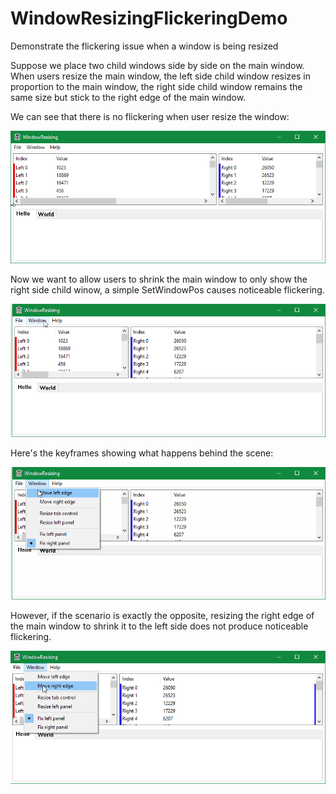 # WindowResizingFlickeringDemo
Demonstrate the flickering issue when a window is being resized

Suppose we place two child windows side by side on the main window.
When users resize the main window, the left side child window resizes in proportion to the main window, the right side child window remains the same size but stick to the right edge of the main window.

We can see that there is no flickering when user resize the window:

![alt tag](ManualResizeWindowNoFlickering.gif?raw=true)

Now we want to allow users to shrink the main window to only show the right side child winow, a simple SetWindowPos causes noticeable flickering.

![alt tag](ResizeWindowLeftEdgeFlickering.gif?raw=true)

Here's the keyframes showing what happens behind the scene:

![alt tag](ResizeWindowLeftEdgeFlickeringStep.gif?raw=true)

However, if the scenario is exactly the opposite, resizing the right edge of the main window to shrink it to the left side does not produce noticeable flickering.


![alt tag](ResizeWindowRightEdgeNoFlickering.gif?raw=true)
